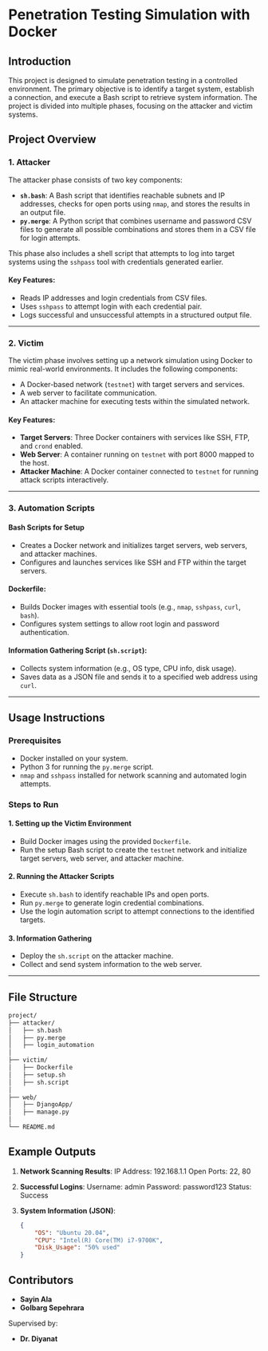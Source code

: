 # Penetration Testing Simulation with Docker

## Introduction
This project is designed to simulate penetration testing in a controlled environment. The primary objective is to identify a target system, establish a connection, and execute a Bash script to retrieve system information. The project is divided into multiple phases, focusing on the attacker and victim systems.

## Project Overview

### 1. **Attacker**
The attacker phase consists of two key components:
- **`sh.bash`**: A Bash script that identifies reachable subnets and IP addresses, checks for open ports using `nmap`, and stores the results in an output file.
- **`py.merge`**: A Python script that combines username and password CSV files to generate all possible combinations and stores them in a CSV file for login attempts.

This phase also includes a shell script that attempts to log into target systems using the `sshpass` tool with credentials generated earlier.

#### **Key Features:**
- Reads IP addresses and login credentials from CSV files.
- Uses `sshpass` to attempt login with each credential pair.
- Logs successful and unsuccessful attempts in a structured output file.

---

### 2. **Victim**
The victim phase involves setting up a network simulation using Docker to mimic real-world environments. It includes the following components:
- A Docker-based network (`testnet`) with target servers and services.
- A web server to facilitate communication.
- An attacker machine for executing tests within the simulated network.

#### **Key Features:**
- **Target Servers**: Three Docker containers with services like SSH, FTP, and `crond` enabled.
- **Web Server**: A container running on `testnet` with port 8000 mapped to the host.
- **Attacker Machine**: A Docker container connected to `testnet` for running attack scripts interactively.

---

### 3. **Automation Scripts**

#### **Bash Scripts for Setup**
- Creates a Docker network and initializes target servers, web servers, and attacker machines.
- Configures and launches services like SSH and FTP within the target servers.

#### **Dockerfile**:
- Builds Docker images with essential tools (e.g., `nmap`, `sshpass`, `curl`, `bash`).
- Configures system settings to allow root login and password authentication.

#### **Information Gathering Script** (`sh.script`):
- Collects system information (e.g., OS type, CPU info, disk usage).
- Saves data as a JSON file and sends it to a specified web address using `curl`.

---

## Usage Instructions

### Prerequisites
- Docker installed on your system.
- Python 3 for running the `py.merge` script.
- `nmap` and `sshpass` installed for network scanning and automated login attempts.

### Steps to Run

#### 1. **Setting up the Victim Environment**
- Build Docker images using the provided `Dockerfile`.
- Run the setup Bash script to create the `testnet` network and initialize target servers, web server, and attacker machine.

#### 2. **Running the Attacker Scripts**
- Execute `sh.bash` to identify reachable IPs and open ports.
- Run `py.merge` to generate login credential combinations.
- Use the login automation script to attempt connections to the identified targets.

#### 3. **Information Gathering**
- Deploy the `sh.script` on the attacker machine.
- Collect and send system information to the web server.

---

## File Structure
```bash
project/
├── attacker/
│   ├── sh.bash          
│   ├── py.merge         
│   ├── login_automation 
│
├── victim/
│   ├── Dockerfile       
│   ├── setup.sh         
│   ├── sh.script        
│
├── web/
│   ├── DjangoApp/       
│   ├── manage.py        
│
└── README.md            
```

## Example Outputs

1. **Network Scanning Results**:
    IP Address: 192.168.1.1 Open Ports: 22, 80

2. **Successful Logins**:
    Username: admin Password: password123 Status: Success

3. **System Information (JSON)**:
    ```json
    {
        "OS": "Ubuntu 20.04",
        "CPU": "Intel(R) Core(TM) i7-9700K",
        "Disk_Usage": "50% used"
    }
    ```
## Contributors

- **Sayin Ala**
- **Golbarg Sepehrara**

Supervised by:

- **Dr. Diyanat**